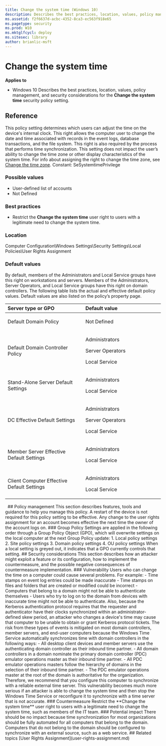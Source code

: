 ```yaml
---
title: Change the system time (Windows 10)
description: Describes the best practices, location, values, policy management, and security considerations for the Change the system time security policy setting.
ms.assetid: f2f6637d-acbc-4352-8ca3-ec563f918e65
ms.pagetype: security
ms.prod: W10
ms.mktglfcycl: deploy
ms.sitesec: library
author: brianlic-msft
---
```

# Change the system time
**Applies to**
-   Windows 10
Describes the best practices, location, values, policy management, and security considerations for the **Change the system time** security policy setting.
## Reference
This policy setting determines which users can adjust the time on the device's internal clock. This right allows the computer user to change the date and time associated with records in the event logs, database transactions, and the file system. This right is also required by the process that performs time synchronization. This setting does not impact the user’s ability to change the time zone or other display characteristics of the system time. For info about assigning the right to change the time zone, see [Change the time zone](change-the-time-zone.md).
Constant: SeSystemtimePrivilege
### Possible values
-   User-defined list of accounts
-   Not Defined
### Best practices
-   Restrict the **Change the system time** user right to users with a legitimate need to change the system time.
### Location
Computer Configuration\\Windows Settings\\Security Settings\\Local Policies\\User Rights Assignment
### Default values
By default, members of the Administrators and Local Service groups have this right on workstations and servers. Members of the Administrators, Server Operators, and Local Service groups have this right on domain controllers.
The following table lists the actual and effective default policy values. Default values are also listed on the policy’s property page.
<table>
<colgroup>
<col width="50%" />
<col width="50%" />
</colgroup>
<thead>
<tr class="header">
<th align="left">Server type or GPO</th>
<th align="left">Default value</th>
</tr>
</thead>
<tbody>
<tr class="odd">
<td align="left"><p>Default Domain Policy</p></td>
<td align="left"><p>Not Defined</p></td>
</tr>
<tr class="even">
<td align="left"><p>Default Domain Controller Policy</p></td>
<td align="left"><p>Administrators</p>
<p>Server Operators</p>
<p>Local Service</p></td>
</tr>
<tr class="odd">
<td align="left"><p>Stand-Alone Server Default Settings</p></td>
<td align="left"><p>Administrators</p>
<p>Local Service</p></td>
</tr>
<tr class="even">
<td align="left"><p>DC Effective Default Settings</p></td>
<td align="left"><p>Administrators</p>
<p>Server Operators</p>
<p>Local Service</p></td>
</tr>
<tr class="odd">
<td align="left"><p>Member Server Effective Default Settings</p></td>
<td align="left"><p>Administrators</p>
<p>Local Service</p></td>
</tr>
<tr class="even">
<td align="left"><p>Client Computer Effective Default Settings</p></td>
<td align="left"><p>Administrators</p>
<p>Local Service</p></td>
</tr>
</tbody>
</table>
 
## Policy management
This section describes features, tools and guidance to help you manage this policy.
A restart of the device is not required for this policy setting to be effective.
Any change to the user rights assignment for an account becomes effective the next time the owner of the account logs on.
### Group Policy
Settings are applied in the following order through a Group Policy Object (GPO), which will overwrite settings on the local computer at the next Group Policy update:
1.  Local policy settings
2.  Site policy settings
3.  Domain policy settings
4.  OU policy settings
When a local setting is greyed out, it indicates that a GPO currently controls that setting.
## Security considerations
This section describes how an attacker might exploit a feature or its configuration, how to implement the countermeasure, and the possible negative consequences of countermeasure implementation.
### Vulnerability
Users who can change the time on a computer could cause several problems. For example:
-   Time stamps on event log entries could be made inaccurate
-   Time stamps on files and folders that are created or modified could be incorrect
-   Computers that belong to a domain might not be able to authenticate themselves
-   Users who try to log on to the domain from devices with inaccurate time might not be able to authenticate.
Also, because the Kerberos authentication protocol requires that the requester and authenticator have their clocks synchronized within an administrator-defined skew period, an attacker who changes a device's time may cause that computer to be unable to obtain or grant Kerberos protocol tickets.
The risk from these types of events is mitigated on most domain controllers, member servers, and end-user computers because the Windows Time Service automatically synchronizes time with domain controllers in the following ways:
-   All desktop client devices and member servers use the authenticating domain controller as their inbound time partner.
-   All domain controllers in a domain nominate the primary domain controller (PDC) emulator operations master as their inbound time partner.
-   All PDC emulator operations masters follow the hierarchy of domains in the selection of their inbound time partner.
-   The PDC emulator operations master at the root of the domain is authoritative for the organization. Therefore, we recommend that you configure this computer to synchronize with a reliable external time server.
This vulnerability becomes much more serious if an attacker is able to change the system time and then stop the Windows Time Service or reconfigure it to synchronize with a time server that is not accurate.
### Countermeasure
Restrict the **Change the system time** user right to users with a legitimate need to change the system time, such as members of the IT team.
### Potential impact
There should be no impact because time synchronization for most organizations should be fully automated for all computers that belong to the domain. Computers that do not belong to the domain should be configured to synchronize with an external source, such as a web service.
## Related topics
[User Rights Assignment](user-rights-assignment.md)
 
 
